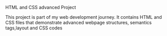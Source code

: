 HTML and CSS advanced Project



This project is part of my web development journey. It contains HTML and CSS files that demonstrate advanced webpage structures, semantics tags,layout and CSS codes
